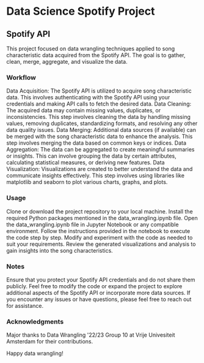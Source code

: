 # Data Science Spotify Project
## Spotify API 

This project focused on data wrangling techniques applied to song characteristic data acquired from the Spotify API. The goal is to gather, clean, merge, aggregate, and visualize the data.

### Workflow

Data Acquisition: The Spotify API is utilized to acquire song characteristic data. This involves authenticating with the Spotify API using your credentials and making API calls to fetch the desired data.
Data Cleaning: The acquired data may contain missing values, duplicates, or inconsistencies. This step involves cleaning the data by handling missing values, removing duplicates, standardizing formats, and resolving any other data quality issues.
Data Merging: Additional data sources (if available) can be merged with the song characteristic data to enhance the analysis. This step involves merging the data based on common keys or indices.
Data Aggregation: The data can be aggregated to create meaningful summaries or insights. This can involve grouping the data by certain attributes, calculating statistical measures, or deriving new features.
Data Visualization: Visualizations are created to better understand the data and communicate insights effectively. This step involves using libraries like matplotlib and seaborn to plot various charts, graphs, and plots.

### Usage

Clone or download the project repository to your local machine.
Install the required Python packages mentioned in the data_wrangling.ipynb file.
Open the data_wrangling.ipynb file in Jupyter Notebook or any compatible environment.
Follow the instructions provided in the notebook to execute the code step by step.
Modify and experiment with the code as needed to suit your requirements.
Review the generated visualizations and analysis to gain insights into the song characteristics.

### Notes

Ensure that you protect your Spotify API credentials and do not share them publicly.
Feel free to modify the code or expand the project to explore additional aspects of the Spotify API or incorporate more data sources.
If you encounter any issues or have questions, please feel free to reach out for assistance.

### Acknowledgments

Major thanks to Data Wrangling '22/23 Group 10 at Vrije Univesiteit Amsterdam for their contributions. 

Happy data wrangling!
